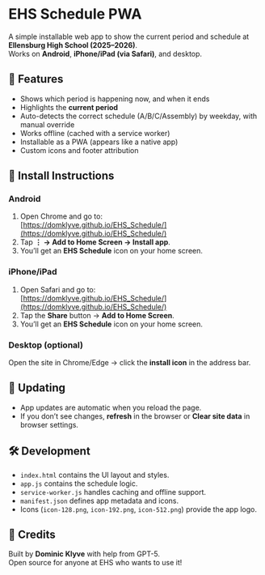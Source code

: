 # EHS Schedule PWA

A simple installable web app to show the current period and schedule at **Ellensburg High School (2025–2026)**.  
Works on **Android**, **iPhone/iPad (via Safari)**, and desktop.

## 🚀 Features
- Shows which period is happening now, and when it ends
- Highlights the **current period**
- Auto-detects the correct schedule (A/B/C/Assembly) by weekday, with manual override
- Works offline (cached with a service worker)
- Installable as a PWA (appears like a native app)
- Custom icons and footer attribution

## 📱 Install Instructions

### Android
1. Open Chrome and go to:  
   [https://domklyve.github.io/EHS_Schedule/](https://domklyve.github.io/EHS_Schedule/)
2. Tap **⋮ → Add to Home Screen → Install app**.
3. You’ll get an **EHS Schedule** icon on your home screen.

### iPhone/iPad
1. Open Safari and go to:  
   [https://domklyve.github.io/EHS_Schedule/](https://domklyve.github.io/EHS_Schedule/)
2. Tap the **Share** button → **Add to Home Screen**.
3. You’ll get an **EHS Schedule** icon on your home screen.

### Desktop (optional)
Open the site in Chrome/Edge → click the **install icon** in the address bar.

## 🔄 Updating
- App updates are automatic when you reload the page.
- If you don’t see changes, **refresh** in the browser or **Clear site data** in browser settings.

## 🛠 Development
- `index.html` contains the UI layout and styles.
- `app.js` contains the schedule logic.
- `service-worker.js` handles caching and offline support.
- `manifest.json` defines app metadata and icons.
- Icons (`icon-128.png`, `icon-192.png`, `icon-512.png`) provide the app logo.

## 🙋 Credits
Built by **Dominic Klyve** with help from GPT-5.  
Open source for anyone at EHS who wants to use it!
